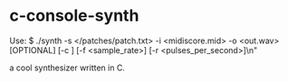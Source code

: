 # c-console-synth

Use: $ ./synth -s </patches/patch.txt> -i <midiscore.mid> -o <out.wav> [OPTIONAL] [-c <channel>] [-f <sample_rate>] [-r <pulses_per_second>]\n"

a cool synthesizer written in C. 
